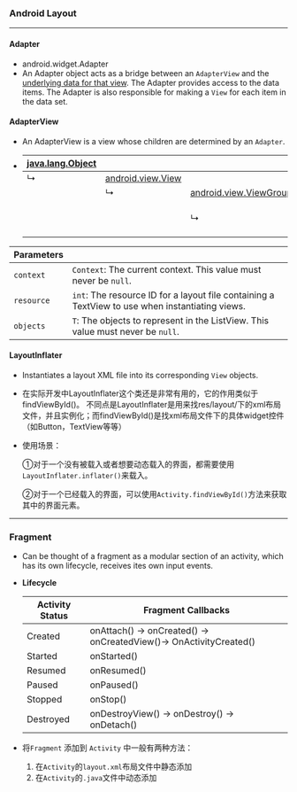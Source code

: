 ### Android Layout
---

#### Adapter

+ android.widget.Adapter
+ An Adapter object acts as a bridge between an `AdapterView` and the <u>underlying data for that view</u>. The Adapter provides access to the data items. The Adapter is also responsible for making a `View` for each item in the data set.

#### AdapterView

+ An AdapterView is a view whose children are determined by an `Adapter`.

+ | [java.lang.Object](https://developer.android.com/reference/java/lang/Object.html) |                                                              |                                                              |                                                              |
  | ------------------------------------------------------------ | ------------------------------------------------------------ | ------------------------------------------------------------ | ------------------------------------------------------------ |
  | ↳                                                            | [android.view.View](https://developer.android.com/reference/android/view/View.html) |                                                              |                                                              |
  |                                                              | ↳                                                            | [android.view.ViewGroup](https://developer.android.com/reference/android/view/ViewGroup.html) |                                                              |
  |                                                              |                                                              | ↳                                                            | android.widget.AdapterView<T extends [android.widget.Adapter](https://developer.android.com/reference/android/widget/Adapter.html)> |

| Parameters |                                                              |
| ---------- | ------------------------------------------------------------ |
| `context`  | `Context`: The current context. This value must never be `null`. |
| `resource` | `int`: The resource ID for a layout file containing a TextView to use when instantiating views. |
| `objects`  | `T`: The objects to represent in the ListView. This value must never be `null`. |





#### LayoutInflater

+ Instantiates a layout XML file into its corresponding `View` objects.

+ 在实际开发中LayoutInflater这个类还是非常有用的，它的作用类似于findViewById()。
  不同点是LayoutInflater是用来找res/layout/下的xml布局文件，并且实例化；而findViewById()是找xml布局文件下的具体widget控件（如Button，TextView等等）

+ 使用场景：

  ①对于一个没有被载入或者想要动态载入的界面，都需要使用`LayoutInflater.inflater()`来载入。

  ②对于一个已经载入的界面，可以使用`Activity.findViewById()`方法来获取其中的界面元素。



---

### Fragment

+ Can be thought of a fragment as a modular section of an activity, which has its own lifecycle, receives ites own input events.



+ **Lifecycle**

  | Activity Status | Fragment Callbacks                                           |
  | --------------- | ------------------------------------------------------------ |
  | Created         | onAttach() -> onCreated() -> onCreatedView()-> OnActivityCreated() |
  | Started         | onStarted()                                                  |
  | Resumed         | onResumed()                                                  |
  | Paused          | onPaused()                                                   |
  | Stopped         | onStop()                                                     |
  | Destroyed       | onDestroyView() -> onDestroy() -> onDetach()                 |

  

+ 将`Fragment` 添加到 ```Activity``` 中一般有两种方法：  
  1. 在`Activity`的`layout.xml`布局文件中静态添加
  2. 在`Activity`的`.java`文件中动态添加
